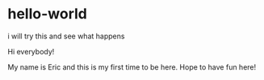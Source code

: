 # hello-world
i will try this and see what happens

Hi everybody!

My name is Eric and this is my first time to be here.
Hope to have fun here!
